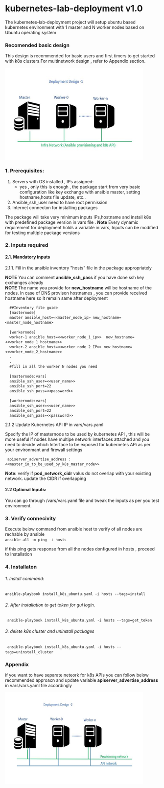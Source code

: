# kubernetes-lab-deployment v1.0
The kubernetes-lab-deployment project will setup ubuntu based kubernetes environment with 1 master and N worker nodes based on Ubuntu operating system


### Recomended basic design
This design is recommended for basic users and first timers to get started with k8s clusters.For multinetwork design , refer to Appendix section.  

<img src="images/design-1.JPG" height="300" width="450">  

### 1. Prerequisites:
1. Servers with OS installed , IPs assigned:
   - yes , only this is enough , the package start from very basic configuration like  key exchange with ansible master, setting hostname,hosts file update, etc..
2. Ansible_ssh_user need to have root permission
3. Internet connecton for installing packages


The package will take very minimum inputs IPs,hostname and install k8s with predefined package version in vars file .
**Note** Every dynamic requirement for deployment holds a variable in vars, Inputs can be modified for testing multiple package versions

### 2. Inputs required
#### 2.1. Mandatory inputs
2.1.1.  Fill in the ansible inventory "hosts" file in the package appropriately
  
**NOTE** You can comment **ansible_ssh_pass**  if you have done ssh key exchanges already  
**NOTE** The name you provide for **new_hostname** will be hostname of the nodes. In case of DNS provison hostnames , you can provide received hostname here so it remain same after deployment

      ##Inventory file guide
      [masternode]
      master ansible_host=<<master_node_ip> new_hostname=<master_node_hostname>

      [workernode]
      worker-1 ansible_host=<<worker_node_1_ip>>  new_hostname=<<worker_node_1_hostname>>
      worker-2 ansible_host=<<worker_node_2_IP>> new_hostname=<<worker_node_2_hostname>>
      .
      .
      #fill in all the worker N nodes you need

      [masternode:vars]
      ansible_ssh_user=<<user_name>>
      ansible_ssh_port=22
      ansible_ssh_pass=<<password>>
      
      [workernode:vars]
      ansible_ssh_user=<<user_name>>
      ansible_ssh_port=22
      ansible_ssh_pass=<<password>>

2.1.2 Update Kubernetes API IP in vars/vars.yaml  
  
  Specify the IP of masternode to be used by kubernetes API , this will be more useful if nodes have multipe network interfaces attached and you need to decide which Interface to be exposed for kubernetes APi as per your environmant and firewall settings 

     apiserver_advertise_address : <<master_io_to_be_used_by_k8s_master_node>>

**Note:** verify if **pod_network_cidr** valus do not overlap with your existing network. update the CIDR if overlapping

####   2.2 Optional Inputs:

You can go through /vars/vars.yaml file and tweak the inputs as per you test environment.  
### 3. Verify connecivity
 Execute below command from ansible host to verify of all nodes are rechable by ansible  
    `ansible all -m ping -i hosts`
  
if this ping gets response from all the nodes donfigured in hosts , proceed to Installation
### 4. Installaton

######    1. Install command:
   
 `ansible-playbook install_k8s_ubuntu.yaml -i hosts --tags=install`
   
######    2. After installation to get token for gui login.
   
` ansible-playbook install_k8s_ubuntu.yaml -i hosts --tags=get_token`
   
######    3. delete k8s cluster and uninstall packages
   
` ansible-playbook install_k8s_ubuntu.yaml -i hosts --tags=uninstall_cluster`
   
 
 ### Appendix
 if you want to have separate neteork for k8s APIs you can follow below recommended approacn and update variable **apiserver_advertise_address** in vars/vars.yaml file accordingly 

<img src="images/design-2.JPG" height="300" width="450">  

